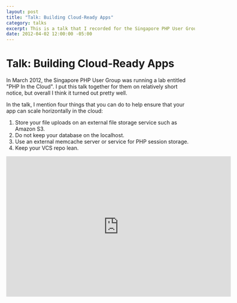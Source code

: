 ```yaml
---
layout: post
title: "Talk: Building Cloud-Ready Apps"
category: talks
excerpt: This is a talk that I recorded for the Singapore PHP User Group about building apps that can scale horizontally in the cloud.  Among the suggestions are to not write to the file system, use an external database, and keep your repo lean.  [...]
date: 2012-04-02 12:00:00 -05:00
---
```


Talk: Building Cloud-Ready Apps
===============================

In March 2012, the Singapore PHP User Group was running a lab entitled "PHP In the Cloud".  I put this talk together for them on relatively short notice, but overall I think it turned out pretty well.

In the talk, I mention four things that you can do to help ensure that your app can scale horizontally in the cloud:

1. Store your file uploads on an external file storage service such as Amazon S3.
2. Do not keep your database on the localhost.
3. Use an external memcache server or service for PHP session storage.
4. Keep your VCS repo lean.

<iframe src="http://player.vimeo.com/video/38895356" width="600" height="375" frameborder="0" webkitAllowFullScreen mozallowfullscreen allowFullScreen></iframe>
